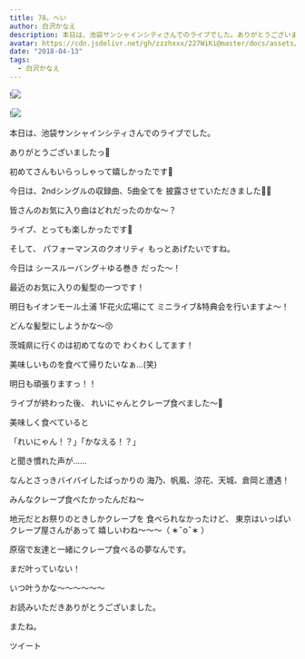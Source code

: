 ```yaml
---
title: 78。へい
author: 白沢かなえ
description: 本日は、池袋サンシャインシティさんでのライブでした。ありがとうございましたっ🌷初めてさんもいらっしゃって嬉しかったです🎂今日は、2ndシングルの収録曲、5...
avatar: https://cdn.jsdelivr.net/gh/zzzhxxx/227WiKi@master/docs/assets/photo/avatar/kanae.jpg
date: "2018-04-13"
tags:
  - 白沢かなえ
---
```


!![](https://cdn.jsdelivr.net/gh/zzzhxxx/227WiKi-image@master/blog-image/kanae-2018-04-13_1.jpg)

!![](https://cdn.jsdelivr.net/gh/zzzhxxx/227WiKi-image@master/blog-image/kanae-2018-04-13_2.jpg)










本日は、池袋サンシャインシティさんでのライブでした。


ありがとうございましたっ🌷






初めてさんもいらっしゃって嬉しかったです🎂





今日は、2ndシングルの収録曲、5曲全てを
披露させていただきました🐶🌸


皆さんのお気に入り曲はどれだったのかな〜？






ライブ、とっても楽しかったです🧡




そして、
パフォーマンスのクオリティ
もっとあげたいですね。








今日は
シースルーバング＋ゆる巻き だった〜！


最近のお気に入りの髪型の一つです！








明日もイオンモール土浦 1F花火広場にて
ミニライブ&特典会を行いますよ〜！

どんな髪型にしようかな〜😚




茨城県に行くのは初めてなので
わくわくしてます！

美味しいものを食べて帰りたいなぁ…(笑)




明日も頑張りますっ！！











ライブが終わった後、
れいにゃんとクレープ食べました〜🍦






美味しく食べていると





「れいにゃん！？」「かなえる！？」





と聞き慣れた声が……




なんとさっきバイバイしたばっかりの
海乃、帆風、涼花、天城、倉岡と遭遇！






みんなクレープ食べたかったんだね〜







地元だとお祭りのときしかクレープを
食べられなかったけど、
東京はいっぱいクレープ屋さんがあって
嬉しいわね〜〜〜（ ∗   ̑ o   ̑ ∗ ）




原宿で友達と一緒にクレープ食べるの夢なんです。


まだ叶っていない！





いつ叶うかな〜〜〜〜〜〜











お読みいただきありがとうございました。


またね。


ツイート



